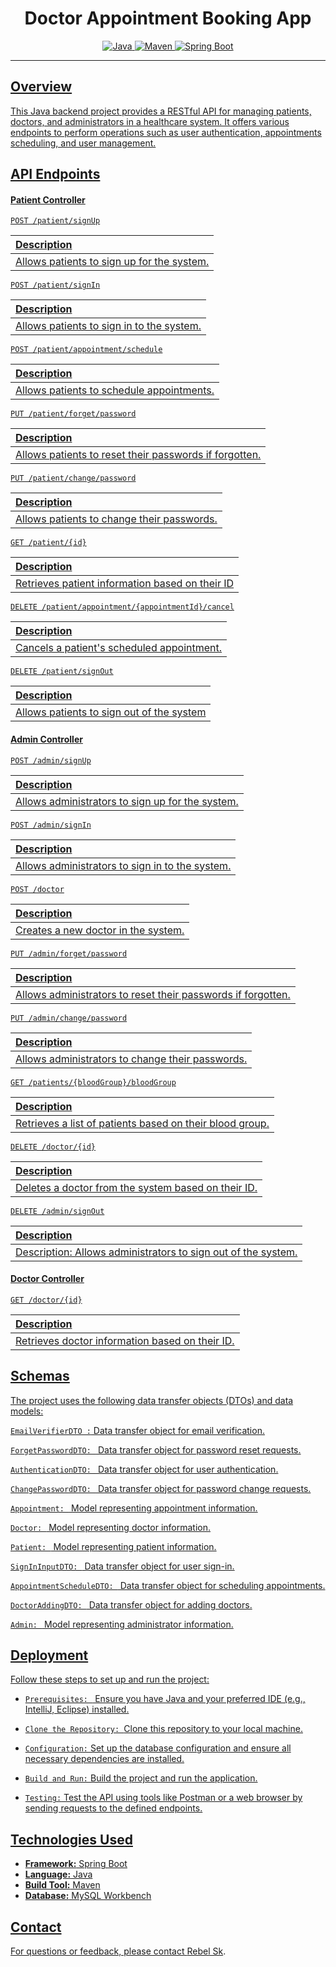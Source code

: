 
# <h1 align="center"> Doctor Appointment Booking App </h1>
<p align="center">
<a href="Java url">
<img alt="Java" src="https://img.shields.io/badge/Java-=21-darkblue.svg" />
</a>
<a href="Maven url" >
<img alt="Maven" src="https://img.shields.io/badge/maven-4.0-brightgreen.svg" />
</a>
<a href="Spring Boot url" >
<img alt="Spring Boot" src="https://img.shields.io/badge/Spring Boot-3.1.3-brightgreen.svg" />

</p>

 

---

 

<p align="left">

## Overview
This Java backend project provides a RESTful API for managing patients, doctors, and administrators in a healthcare system. It offers various endpoints to perform operations such as user authentication, appointments scheduling, and user management.




## API Endpoints

#### Patient Controller

```http
POST /patient/signUp
```

 Description                |
 :------------------------- |
Allows patients to sign up for the system. |

```http
POST /patient/signIn
```

 Description                |
 :------------------------- |
Allows patients to sign in to the system. |

```http
POST /patient/appointment/schedule
```

 Description                |
 :------------------------- |
Allows patients to schedule appointments. |

```http
PUT /patient/forget/password
```

 Description                |
 :------------------------- |
Allows patients to reset their passwords if forgotten. |

```http
PUT /patient/change/password
```

 Description                |
 :------------------------- |
Allows patients to change their passwords. |

```http
GET /patient/{id}
```

 Description                |
 :------------------------- |
Retrieves patient information based on their ID |

```http
DELETE /patient/appointment/{appointmentId}/cancel
```

 Description                |
 :------------------------- |
Cancels a patient's scheduled appointment. |

```http
DELETE /patient/signOut
```

 Description                |
 :------------------------- |
Allows patients to sign out of the system |

#### Admin Controller
```http
POST /admin/signUp
```

 Description                |
 :------------------------- |
Allows administrators to sign up for the system. |

```http
POST /admin/signIn
```

 Description                |
 :------------------------- |
Allows administrators to sign in to the system. |


```http
POST /doctor
```

 Description                |
 :------------------------- |
Creates a new doctor in the system. |


```http
PUT /admin/forget/password
```

 Description                |
 :------------------------- |
Allows administrators to reset their passwords if forgotten. |


```http
PUT /admin/change/password
```

 Description                |
 :------------------------- |
Allows administrators to change their passwords. |


```http
GET /patients/{bloodGroup}/bloodGroup
```

 Description                |
 :------------------------- |
Retrieves a list of patients based on their blood group. |


```http
DELETE /doctor/{id}
```

 Description                |
 :------------------------- |
Deletes a doctor from the system based on their ID. |


```http
DELETE /admin/signOut
```

 Description                |
 :------------------------- |
Description: Allows administrators to sign out of the system. |

#### Doctor Controller
```http
GET /doctor/{id}
```

 Description                |
 :------------------------- |
Retrieves doctor information based on their ID. |







## Schemas

The project uses the following data transfer objects (DTOs) and data models:

`EmailVerifierDTO :` Data transfer object for email verification.

`ForgetPasswordDTO: `  Data transfer object for password reset requests.

`AuthenticationDTO: `   Data transfer object for user authentication.

`ChangePasswordDTO: `   Data transfer object for password change requests.

`Appointment: ` Model representing appointment information.

`Doctor: ` Model representing doctor information.

`Patient: ` Model representing patient information.

`SignInInputDTO: ` Data transfer object for user sign-in.

`AppointmentScheduleDTO: ` Data transfer object for scheduling appointments.

`DoctorAddingDTO: `  Data transfer object for adding doctors.

`Admin: ` Model representing administrator information.


## Deployment

Follow these steps to set up and run the project:



- `Prerequisites: ` Ensure you have Java and your preferred IDE (e.g., IntelliJ, Eclipse) installed.

- `Clone the Repository: `Clone this repository to your local machine.

- `Configuration:` Set up the database configuration and ensure all necessary dependencies are installed.

- `Build and Run:` Build the project and run the application.

- `Testing:` Test the API using tools like Postman or a web browser by sending requests to the defined endpoints.

## Technologies Used

- **Framework:** Spring Boot
- **Language:** Java
- **Build Tool:** Maven
- **Database:** MySQL Workbench

## Contact
For questions or feedback, please contact [Rebel Sk](mailto:iamrebelsk@gmail.com).


